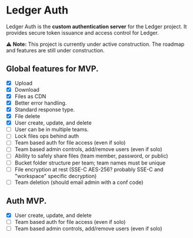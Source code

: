# Ledger Auth

Ledger Auth is the **custom authentication server** for the Ledger project.
It provides secure token issuance and access control for Ledger.


⚠️ **Note:** This project is currently under active construction. The roadmap and features are still under construction.

## Global features for MVP.
- [x] Upload
- [x] Download
- [x] Files as CDN
- [x] Better error handling.
- [x] Standard response type.
- [x] File delete
- [x] User create, update, and delete
- [ ] User can be in multiple teams.
- [ ] Lock files ops behind auth
- [ ] Team based auth for file access (even if solo)
- [ ] Team based admin controls, add/remove users (even if solo)
- [ ] Ability to safely share files (team member, password, or public)
- [ ] Bucket folder structure per team; team names must be unique
- [ ] File encryption at rest (SSE-C AES-256? probably SSE-C and "workspace" specific decryption)
- [ ] Team deletion (should email admin with a conf code)

## Auth MVP.
- [x] User create, update, and delete
- [ ] Team based auth for file access (even if solo)
- [ ] Team based admin controls, add/remove users (even if solo)
